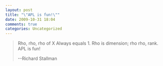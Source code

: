 ```yaml
---
layout: post
title: "\"APL is fun!\""
date: 2009-10-31 18:04
comments: true
categories: Uncategorized
---
```

<blockquote>Rho, rho, rho of X
Always equals 1.
Rho is dimension; rho rho, rank.
APL is fun!

--Richard Stallman</blockquote>

<div class="zemanta-pixie" style="margin-top:10px;height:15px;"><img class="zemanta-pixie-img" alt="" src="http://img.zemanta.com/pixy.gif?x-id=01682a02-fe5e-4f6b-bab4-f82026c73d03" style="border:none;float:right;" /><span class="zem-script more-related pretty-attribution"></span></div>
